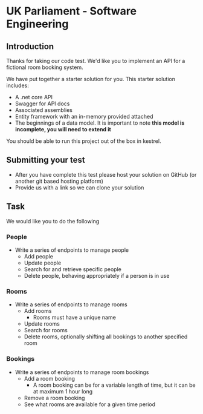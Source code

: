 # UK Parliament - Software Engineering

## Introduction

Thanks for taking our code test. We'd like you to implement an API for a fictional room booking system. 

We have put together a starter solution for you. This starter solution includes:
* A .net core API
* Swagger for API docs
* Associated assemblies
* Entity framework with an in-memory provided attached
* The beginnings of a data model. It is important to note **this model is incomplete, you will need to extend it**

You should be able to run this project out of the box in kestrel. 

## Submitting your test
* After you have complete this test please host your solution on GitHub (or another git based hosting platform)
* Provide us with a link so we can clone your solution

## Task
We would like you to do the following
### People
* Write a series of endpoints to manage people
    * Add people        
    * Update people
    * Search for and retrieve specific people
    * Delete people, behaving appropriately if a person is in use
### Rooms
* Write a series of endpoints to manage rooms
    * Add rooms
        * Rooms must have a unique name
    * Update rooms    
    * Search for rooms
    * Delete rooms, optionally shifting all bookings to another specified room
### Bookings
* Write a series of endpoints to manage room bookings
    * Add a room booking 
        * A room booking can be for a variable length of time, but it can be at maximum 1 hour long
    * Remove a room booking
    * See what rooms are available for a given time period

